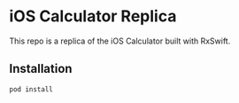 # iOS Calculator Replica

This repo is a replica of the iOS Calculator built with RxSwift.

## Installation

```
pod install
```
